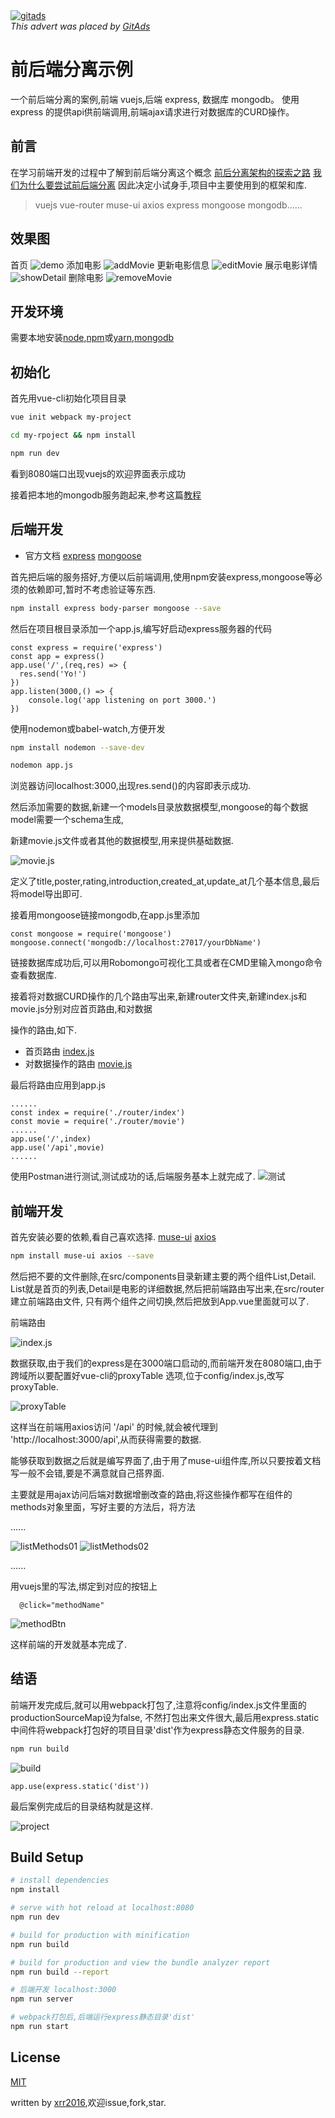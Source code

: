<a href="https://tracking.gitads.io/?repo=vue-express-mongodb" target="_blank">
 <img src="https://images.gitads.io/vue-express-mongodb" alt="gitads">
</a>
<br><i>This advert was placed by <a href="https://tracking.gitads.io/?repo=vue-express-mongodb" rel="gitads">GitAds</a> </i>

# 前后端分离示例

一个前后端分离的案例,前端 vuejs,后端 express, 数据库 mongodb。
使用 express 的提供api供前端调用,前端ajax请求进行对数据库的CURD操作。

## 前言

在学习前端开发的过程中了解到前后端分离这个概念
[前后分离架构的探索之路](https://segmentfault.com/a/1190000003795517)
[我们为什么要尝试前后端分离](https://segmentfault.com/a/1190000006240370)
因此决定小试身手,项目中主要使用到的框架和库.

> vuejs vue-router muse-ui axios express mongoose mongodb......

## 效果图
首页
![demo](./demo/demo.png)
添加电影
![addMovie](./demo/addMovie.gif)
更新电影信息
![editMovie](./demo/editMovie.gif)
展示电影详情
![showDetail](./demo/showDetail.gif)
删除电影
![removeMovie](./demo/removeMovie.gif)

## 开发环境
需要本地安装[node](https://nodejs.org/en/),[npm](https://www.npmjs.com/)或[yarn](https://yarnpkg.com/),[mongodb](https://www.mongodb.com/)

## 初始化
首先用vue-cli初始化项目目录
```bash
vue init webpack my-project

cd my-rpoject && npm install

npm run dev
```
看到8080端口出现vuejs的欢迎界面表示成功

接着把本地的mongodb服务跑起来,参考这篇[教程](https://segmentfault.com/a/1190000004868504)

## 后端开发
- 官方文档 [express](http://www.expressjs.com.cn/) [mongoose](http://mongoosejs.com/docs/guide.html)

首先把后端的服务搭好,方便以后前端调用,使用npm安装express,mongoose等必须的依赖即可,暂时不考虑验证等东西.
```bash
npm install express body-parser mongoose --save
```
然后在项目根目录添加一个app.js,编写好启动express服务器的代码
```
const express = require('express')
const app = express()
app.use('/',(req,res) => {
  res.send('Yo!')
})
app.listen(3000,() => {
    console.log('app listening on port 3000.')
})
```
使用nodemon或babel-watch,方便开发
```bash
npm install nodemon --save-dev

nodemon app.js
```

浏览器访问localhost:3000,出现res.send()的内容即表示成功.

然后添加需要的数据,新建一个models目录放数据模型,mongoose的每个数据model需要一个schema生成,

新建movie.js文件或者其他的数据模型,用来提供基础数据.

![movie.js](./demo/moviejs.png)

定义了title,poster,rating,introduction,created_at,update_at几个基本信息,最后将model导出即可.

接着用mongoose链接mongodb,在app.js里添加
```
const mongoose = require('mongoose')
mongoose.connect('mongodb://localhost:27017/yourDbName')
```

链接数据库成功后,可以用Robomongo可视化工具或者在CMD里输入mongo命令查看数据库.

接着将对数据CURD操作的几个路由写出来,新建router文件夹,新建index.js和movie.js分别对应首页路由,和对数据

操作的路由,如下.
- 首页路由  [index.js](./router/index.js)
- 对数据操作的路由  [movie.js](./router/movie.js)

最后将路由应用到app.js
```
......
const index = require('./router/index')
const movie = require('./router/movie')
......
app.use('/',index)
app.use('/api',movie)
......
```

使用Postman进行测试,测试成功的话,后端服务基本上就完成了.
![测试](./demo/apiTest.png)

## 前端开发
首先安装必要的依赖,看自己喜欢选择.
[muse-ui](https://museui.github.io/#/index) [axios](https://github.com/mzabriskie/axios)
```bash
npm install muse-ui axios --save
```
然后把不要的文件删除,在src/components目录新建主要的两个组件List,Detail.
List就是首页的列表,Detail是电影的详细数据,然后把前端路由写出来,在src/router建立前端路由文件,
只有两个组件之间切换,然后把<router-view></router-view>放到App.vue里面就可以了.

前端路由

![index.js](./demo/router.png)

数据获取,由于我们的express是在3000端口启动的,而前端开发在8080端口,由于跨域所以要配置好vue-cli的proxyTable
选项,位于config/index.js,改写proxyTable.

![proxyTable](./demo/proxyTabel.png)

这样当在前端用axios访问 '/api' 的时候,就会被代理到 'http://localhost:3000/api',从而获得需要的数据.

能够获取到数据之后就是编写界面了,由于用了muse-ui组件库,所以只要按着文档写一般不会错,要是不满意就自己搭界面.

主要就是用ajax访问后端对数据增删改查的路由,将这些操作都写在组件的methods对象里面，写好主要的方法后，将方法

......

![listMethods01](./demo/listMethods01.png)
![listMethods02](./demo/listMethods02.png)

......

用vuejs里的写法,绑定到对应的按钮上
```
  @click="methodName"
```
![methodBtn](./demo/methodBtn.png)

这样前端的开发就基本完成了.


## 结语

前端开发完成后,就可以用webpack打包了,注意将config/index.js文件里面的productionSourceMap设为false,
不然打包出来文件很大,最后用express.static中间件将webpack打包好的项目目录'dist'作为express静态文件服务的目录.

```bash
npm run build
```
![build](./demo/build.png)

```
app.use(express.static('dist'))
```

最后案例完成后的目录结构就是这样.

![project](./demo/project.png)


## Build Setup

``` bash
# install dependencies
npm install

# serve with hot reload at localhost:8080
npm run dev

# build for production with minification
npm run build

# build for production and view the bundle analyzer report
npm run build --report

# 后端开发 localhost:3000
npm run server

# webpack打包后,后端运行express静态目录'dist'
npm run start

```

## License

[MIT](https://opensource.org/licenses/MIT)

written by [xrr2016](https://github.com/xrr2016),欢迎issue,fork,star.
